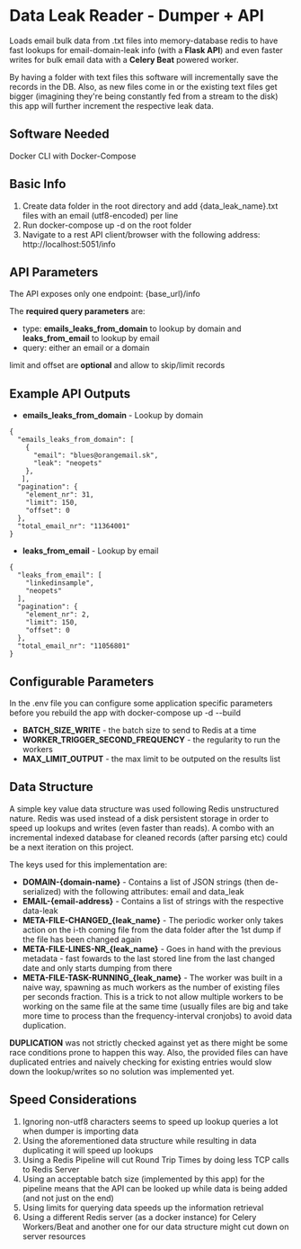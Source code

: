 # Data Leak Reader - Dumper + API

Loads email bulk data from .txt files into memory-database redis to have fast lookups for email-domain-leak info (with a **Flask API**) and even faster writes for bulk email data with a **Celery Beat** powered worker.

By having a folder with text files this software will incrementally save the records in the DB. Also, as new files come in or the existing text files get bigger (imagining they're being constantly fed from a stream to the disk) this app will further increment the respective leak data.

## Software Needed

Docker CLI with Docker-Compose

## Basic Info

1. Create data folder in the root directory and add {data_leak_name}.txt files with an email (utf8-encoded) per line
2. Run docker-compose up -d on the root folder
3. Navigate to a rest API client/browser with the following address: http://localhost:5051/info

## API Parameters
The API exposes only one endpoint:
{base_url}/info

The **required query parameters** are:

* type: **emails_leaks_from_domain** to lookup by domain and **leaks_from_email** to lookup by email
* query: either an email or a domain

limit and offset are **optional** and allow to skip/limit records

## Example API Outputs

* **emails_leaks_from_domain** - Lookup by domain

```
{
  "emails_leaks_from_domain": [
    {
      "email": "blues@orangemail.sk",
      "leak": "neopets"
    }, 
   ],
  "pagination": {
    "element_nr": 31,
    "limit": 150,
    "offset": 0
  },
  "total_email_nr": "11364001"
}

```

* **leaks_from_email** - Lookup by email


```
{
  "leaks_from_email": [
    "linkedinsample",
    "neopets"
  ],
  "pagination": {
    "element_nr": 2,
    "limit": 150,
    "offset": 0
  },
  "total_email_nr": "11056801"
}

```

## Configurable Parameters
 In the .env file you can configure some application specific parameters before you rebuild the app with docker-compose up -d --build

 * **BATCH_SIZE_WRITE** - the batch size to send to Redis at a time
 * **WORKER_TRIGGER_SECOND_FREQUENCY** - the regularity to run the workers
 * **MAX_LIMIT_OUTPUT** - the max limit to be outputed on the results list


## Data Structure

A simple key value data structure was used following Redis unstructured nature.
Redis was used instead of a disk persistent storage in order to speed up lookups and writes (even faster than reads). A combo with an incremental indexed database for cleaned records (after parsing etc) could be a next iteration on this project.

The keys used for this implementation are:

* **DOMAIN-{domain-name}** - Contains a list of JSON strings (then de-serialized) with the following attributes: email and data_leak
* **EMAIL-{email-address}** - Contains a list of strings with the respective data-leak
* **META-FILE-CHANGED_{leak_name}** - The periodic worker only takes action on the i-th coming file from the data folder after the 1st dump if the file has been changed again
* **META-FILE-LINES-NR_{leak_name}** - Goes in hand with the previous metadata - fast fowards to the last stored line from the last changed date and only starts dumping from there
* **META-FILE-TASK-RUNNING_{leak_name}** - The worker was built in a naive way, spawning as much workers as the number of existing files per seconds fraction. This is a trick to not allow multiple workers to be working on the same file at the same time (usually files are big and take more time to process than the frequency-interval cronjobs) to avoid data duplication.  

**DUPLICATION** was not strictly checked against yet as there might be some race conditions prone to happen this way. Also, the provided files can have duplicated entries and naively checking for existing entries would slow down the lookup/writes so no solution was implemented yet.

## Speed Considerations

1. Ignoring non-utf8 characters seems to speed up lookup queries a lot when dumper is importing data
2. Using the aforementioned data structure while resulting in data duplicating it will speed up lookups
3. Using a Redis Pipeline will cut Round Trip Times by doing less TCP calls to Redis Server
4. Using an acceptable batch size (implemented by this app) for the pipeline means that the API can be looked up while data is being added (and not just on the end)
5. Using limits for querying data speeds up the information retrieval
6. Using a different Redis server (as a docker instance) for Celery Workers/Beat and another one for our data structure might cut down on server resources